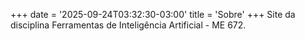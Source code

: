+++
date = '2025-09-24T03:32:30-03:00'
title = 'Sobre'
+++
Site da disciplina Ferramentas de Inteligência Artificial - ME 672.
